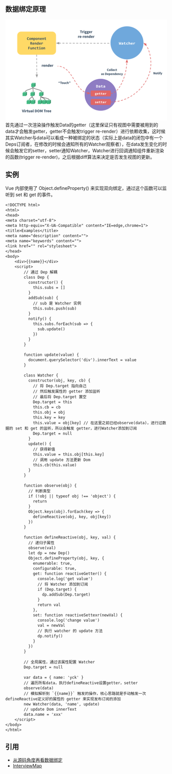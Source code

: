 ## 数据绑定原理
![](https://github.com/wangyuanfen/study-notes/blob/master/image/68747470733a2f2f636e2e7675656a732e6f72672f696d616765732f646174612e706e67.png?raw=true)
首先通过一次渲染操作触发Data的getter（这里保证只有视图中需要被用到的data才会触发getter，getter不会触发trigger re-render）进行依赖收集，这时候其实Watcher与data可以看成一种被绑定的状态（实际上是data的闭包中有一个Deps订阅者，在修改的时候会通知所有的Watcher观察者），在data发生变化的时候会触发它的setter，setter通知Watcher，Watcher进行回调通知组件重新渲染的函数(trigger re-render)，之后根据diff算法来决定是否发生视图的更新。
## 实例
Vue 内部使用了 Object.defineProperty() 来实现双向绑定，通过这个函数可以监听到 set 和 get 的事件。
```
<!DOCTYPE html>
<html>
<head>
<meta charset="utf-8">
<meta http-equiv="X-UA-Compatible" content="IE=edge,chrome=1">
<title>Examples</title>
<meta name="description" content="">
<meta name="keywords" content="">
<link href="" rel="stylesheet">
</head>
<body>
    <div>{{name}}</div>
    <script>
    	// 通过 Dep 解耦
    	class Dep {
    	  constructor() {
    	    this.subs = []
    	  }
    	  addSub(sub) {
    	    // sub 是 Watcher 实例
    	    this.subs.push(sub)
    	  }
    	  notify() {
    	    this.subs.forEach(sub => {
    	      sub.update()
    	    })
    	  }
    	}

    	function update(value) {
    	  document.querySelector('div').innerText = value
    	}

    	class Watcher {
    	  constructor(obj, key, cb) {
    	    // 将 Dep.target 指向自己
    	    // 然后触发属性的 getter 添加监听
    	    // 最后将 Dep.target 置空
    	    Dep.target = this
    	    this.cb = cb
    	    this.obj = obj
    	    this.key = key
    	    this.value = obj[key] // 在这里之前已经observe(data)，进行过数据的 set 和 get 的监听，所以会触发 getter，进行Watcher添加到订阅
    	    Dep.target = null
    	  }
    	  update() {
    	    // 获得新值
    	    this.value = this.obj[this.key]
    	    // 调用 update 方法更新 Dom
    	    this.cb(this.value)
    	  }
    	}

    	function observe(obj) {
    	  // 判断类型
    	  if (!obj || typeof obj !== 'object') {
    	    return
    	  }
    	  Object.keys(obj).forEach(key => {
    	    defineReactive(obj, key, obj[key])
    	  })
    	}

    	function defineReactive(obj, key, val) {
    	  // 递归子属性
    	  observe(val)
    	  let dp = new Dep()
    	  Object.defineProperty(obj, key, {
    	    enumerable: true,
    	    configurable: true,
    	    get: function reactiveGetter() {
    	      console.log('get value')
    	      // 将 Watcher 添加到订阅
    	      if (Dep.target) {
    	        dp.addSub(Dep.target)
    	      }
    	      return val
    	    },
    	    set: function reactiveSettexr(newVal) {
    	      console.log('change value')
    	      val = newVal
    	      // 执行 watcher 的 update 方法
    	      dp.notify()
    	    }
    	  })
    	}

    	// 全局属性，通过该属性配置 Watcher
    	Dep.target = null

    	var data = { name: 'yck' }
        // 遍历所有data，执行defineReactive设置getter，setter
    	observe(data)
    	// 模拟解析到 `{{name}}` 触发的操作，核心思路就是手动触发一次defineReactive定义好的属性的 getter 来实现发布订阅的添加
    	new Watcher(data, 'name', update)
    	// update Dom innerText
    	data.name = 'xxx'
    </script>
</body>
</html>
```
## 引用
* [从源码角度再看数据绑定](https://github.com/answershuto/learnVue/blob/master/docs/%E4%BB%8E%E6%BA%90%E7%A0%81%E8%A7%92%E5%BA%A6%E5%86%8D%E7%9C%8B%E6%95%B0%E6%8D%AE%E7%BB%91%E5%AE%9A.MarkDown)
* [InterviewMap](https://yuchengkai.cn/docs/frontend/framework.html#mvvm)
